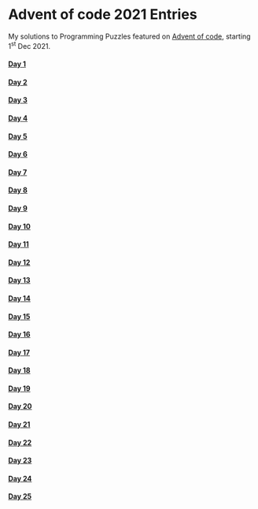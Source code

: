 # Advent of code 2021 Entries
My solutions to Programming Puzzles featured on [Advent of code](https://adventofcode.com/), starting 1<sup>st</sup> Dec 2021.

#### [Day 1](https://github.com/Kabiirk/advent-of-code-2021-entries)
#### [Day 2](https://github.com/Kabiirk/advent-of-code-2021-entries)
#### [Day 3](https://github.com/Kabiirk/advent-of-code-2021-entries)
#### [Day 4](https://github.com/Kabiirk/advent-of-code-2021-entries)
#### [Day 5](https://github.com/Kabiirk/advent-of-code-2021-entries)
#### [Day 6](https://github.com/Kabiirk/advent-of-code-2021-entries)
#### [Day 7](https://github.com/Kabiirk/advent-of-code-2021-entries)
#### [Day 8](https://github.com/Kabiirk/advent-of-code-2021-entries)
#### [Day 9](https://github.com/Kabiirk/advent-of-code-2021-entries)
#### [Day 10](https://github.com/Kabiirk/advent-of-code-2021-entries)
#### [Day 11](https://github.com/Kabiirk/advent-of-code-2021-entries)
#### [Day 12](https://github.com/Kabiirk/advent-of-code-2021-entries)
#### [Day 13](https://github.com/Kabiirk/advent-of-code-2021-entries)
#### [Day 14](https://github.com/Kabiirk/advent-of-code-2021-entries/tree/main/Day14)
#### [Day 15](https://github.com/Kabiirk/advent-of-code-2021-entries)
#### [Day 16](https://github.com/Kabiirk/advent-of-code-2021-entries)
#### [Day 17](https://github.com/Kabiirk/advent-of-code-2021-entries)
#### [Day 18](https://github.com/Kabiirk/advent-of-code-2021-entries)
#### [Day 19](https://github.com/Kabiirk/advent-of-code-2021-entries)
#### [Day 20](https://github.com/Kabiirk/advent-of-code-2021-entries)
#### [Day 21](https://github.com/Kabiirk/advent-of-code-2021-entries)
#### [Day 22](https://github.com/Kabiirk/advent-of-code-2021-entries)
#### [Day 23](https://github.com/Kabiirk/advent-of-code-2021-entries)
#### [Day 24](https://github.com/Kabiirk/advent-of-code-2021-entries)
#### [Day 25](https://github.com/Kabiirk/advent-of-code-2021-entries)
